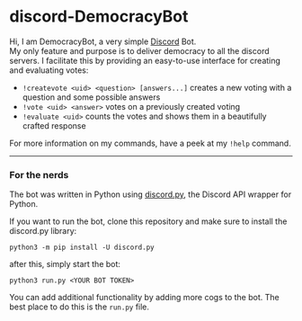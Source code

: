 # discord-DemocracyBot
Hi, I am DemocracyBot, a very simple [Discord](https://discordapp.com) Bot.  
My only feature and purpose is to deliver democracy to all the discord servers.
I facilitate this by providing an easy-to-use interface for creating and evaluating votes:

* `!createvote <uid> <question> [answers...]` creates a new voting with a question and some possible answers
* `!vote <uid> <answer>` votes on a previously created voting
* `!evaluate <uid>` counts the votes and shows them in a beautifully crafted response

For more information on my commands, have a peek at my `!help` command.

---

### For the nerds

The bot was written in Python using [discord.py](https://github.com/Rapptz/discord.py), the Discord API wrapper for Python.

If you want to run the bot, clone this repository and make sure to install the discord.py library:
```
python3 -m pip install -U discord.py
```
after this, simply start the bot:
```
python3 run.py <YOUR BOT TOKEN>
```

You can add additional functionality by adding more cogs to the bot. The best place to do this is the `run.py` file.

